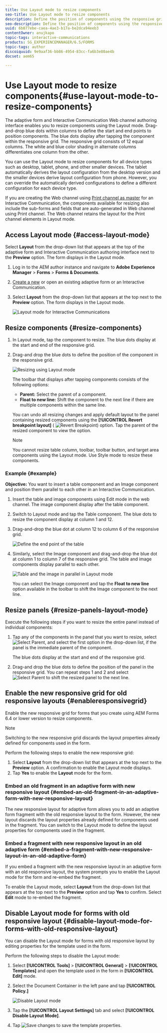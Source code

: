 ```yaml
---
title: Use Layout mode to resize components
seo-title: Use Layout mode to resize components
description: Define the position of components using the responsive grid available in Layout mode 
seo-description: Define the position of components using the responsive grid available in Layout mode 
uuid: 6b077ebe-caea-4ae3-b17a-be2dca94eeb3
contentOwner: anujkapo
topic-tags: interactive-communications
products: SG_EXPERIENCEMANAGER/6.5/FORMS
topic-tags: author
discoiquuid: 9e9aaf36-bb86-4954-83cc-fa6b3e80ae4b
docset: aem65

---
```


# Use Layout mode to resize components{#use-layout-mode-to-resize-components}

The adaptive form and Interactive Communication Web channel authoring interface enables you to resize components using the Layout mode. Drag-and-drop blue dots within columns to define the start and end points to position components. The blue dots display after tapping the component within the responsive grid. The responsive grid consists of 12 equal columns. The white and blue color shading in alternate columns differentiates one column from the other.

You can use the Layout mode to resize components for all device types such as desktop, tablet, phone, and other smaller devices. The tablet automatically derives the layout configuration from the desktop version and the smaller devices derive layout configuration from phone. However, you can override the automatically derived configurations to define a different configuration for each device type.

If you are creating the Web channel using [Print channel as master](../../forms/using/create-interactive-communication.md) for an Interactive Communication, the components available for resizing also include the sub-forms and fields that are auto-generated in Web channel using Print channel. The Web channel retains the layout for the Print channel elements in Layout mode.

## Access Layout mode {#access-layout-mode}

Select **Layout** from the drop-down list that appears at the top of the adaptive form and Interactive Communication authoring interface next to the **Preview** option. The form displays in the Layout mode.

1. Log in to the AEM author instance and navigate to **Adobe Experience Manager** &gt; **Forms** &gt; **Forms & Documents**.
1. [Create a new](../../forms/using/create-interactive-communication.md) or open an existing adaptive form or an Interactive Communication.
1. Select **Layout** from the drop-down list that appears at the top next to the **Preview** option. The form displays in the Layout mode.

   ![Layout mode for Interactive Communications](assets/layout_mode_ic_new.png)

## Resize components {#resize-components}

1. In Layout mode, tap the component to resize. The blue dots display at the start and end of the responsive grid.
1. Drag-and drop the blue dots to define the position of the component in the responsive grid.

   ![Resizing using Layout mode](assets/layout_mode_resize_new_updated.png)

   The toolbar that displays after tapping components consists of the following options:

    * **Parent:** Select the parent of a component.
    * **Float to new line:** Shift the component to the next line if there are multiple components within the same line.

   You can undo all resizing changes and apply default layout to the panel containing resized components using the **[!UICONTROL Revert breakpoint layout]** ( ![Revert Breakpoint](assets/reverttopreviouslypublishedversion.png)) option. Tap the parent of the resized component to view the option.

   >[!NOTE]
   >
   >You cannot resize table column, toolbar, toolbar button, and target area components using the Layout mode. Use Style mode to resize these components.

### Example {#example}

**Objective:** You want to insert a table component and an Image component and position them parallel to each other in an Interactive Communication.

1. Insert the table and image components using Edit mode in the web channel. The image component display after the table component.
1. Switch to Layout mode and tap the Table component. The blue dots to resize the component display at column 1 and 12.
1. Drag-and-drop the blue dot at column 12 to column 6 of the responsive grid.

   ![Define the end point of the table](assets/layout_mode_end_point_table_new.png)

1. Similarly, select the Image component and drag-and-drop the blue dot at column 1 to column 7 of the responsive grid. The table and image components display parallel to each other.

   ![Table and the image in parallel in Layout mode](assets/table_image_parallel_new.png)

   You can select the Image component and tap the **Float to new line** option available in the toolbar to shift the Image component to the next line.

## Resize panels {#resize-panels-layout-mode}

Execute the following steps if you want to resize the entire panel instead of individual components:

1. Tap any of the components in the panel that you want to resize, select ![Select Parent](assets/select_parent_icon.svg), and select the first option in the drop-down list, if the panel is the immediate parent of the component.

   The blue dots display at the start and end of the responsive grid. 

1. Drag-and drop the blue dots to define the position of the panel in the responsive grid.
   You can repeat steps 1 and 2 and select ![Select Parent](assets/float_to_new_line_icon.svg) to shift the resized panel to the next line.

## Enable the new responsive grid for old responsive layouts {#enableresponsivegrid}

Enable the new responsive grid for forms that you create using AEM Forms 6.4 or lower version to resize components.

>[!NOTE]
>
>Switching to the new responsive grid discards the layout properties already defined for components used in the form.

Perform the following steps to enable the new responsive grid:

1. Select **Layout** from the drop-down list that appears at the top next to the **Preview** option. A confirmation to enable the Layout mode displays. 
1. Tap **Yes** to enable the **Layout** mode for the form.

### Embed an old fragment in an adaptive form with new responsive layout {#embed-an-old-fragment-in-an-adaptive-form-with-new-responsive-layout}

The new responsive layout for adaptive form allows you to add an adaptive form fragment with the old responsive layout to the form. However, the new layout discards the layout properties already defined for components used in the fragment. You can switch to the Layout mode to define the layout properties for components used in the fragment.

### Embed a fragment with new responsive layout in an old adaptive form {#embed-a-fragment-with-new-responsive-layout-in-an-old-adaptive-form}

If you embed a fragment with the new responsive layout in an adaptive form with an old responsive layout, the system prompts you to enable the Layout mode for the form and re-embed the fragment.

To enable the Layout mode, select **Layout** from the drop-down list that appears at the top next to the **Preview** option and tap **Yes** to confirm. Select **Edit** mode to re-embed the fragment.

## Disable Layout mode for forms with old responsive layout {#disable-layout-mode-for-forms-with-old-responsive-layout}

You can disable the Layout mode for forms with old responsive layout by editing properties for the template used in the form.

Perform the following steps to disable the Layout mode:

1. Select **[!UICONTROL Tools]** > **[!UICONTROL General]** > **[!UICONTROL Templates]** and open the template used in the form in **[!UICONTROL Edit]** mode.
1. Select the Document Container in the left pane and tap **[!UICONTROL Policy.]**

   ![Disable Layout mode](assets/policy_disable_layout_mode.png)

1. Tap the **[!UICONTROL Layout Settings]** tab and select **[!UICONTROL Disable Layout Mode]**. 
1. Tap ![Save changes](assets/save_icon.png) to save the template properties.

